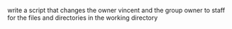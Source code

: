 write a script that changes the owner vincent and the group owner to staff for the files and directories in the working directory
